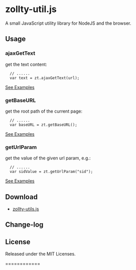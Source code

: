 # zollty-util.js

A small JavaScript utility library for NodeJS and the browser.

## Usage

### ajaxGetText

get the text content:

	  // ......
	  var text = zt.ajaxGetText(url);


[See Examples](http://zollty-org.github.io/zollty-util.js/examples/zt-ajaxGetText-test.html)

### getBaseURL

get the root path of the current page:

	  // ......
	  var baseURL = zt.getBaseURL();


[See Examples](http://zollty-org.github.io/zollty-util.js/examples/zt-getBaseURL-test.html)

### getUrlParam

get the value of the given url param, e.g.:  

	  // ......
	  var sidValue = zt.getUrlParam("sid");


[See Examples](http://zollty-org.github.io/zollty-util.js/examples/zt-getUrlParam-test.html?sid=000000001)

##	Download

* [zollty-utils.js](https://raw.github.com/zollty-org/zollty-util.js/master/dist/latest/zollty-util.min.js)


## Change-log


## License

Released under the MIT Licenses.

============
